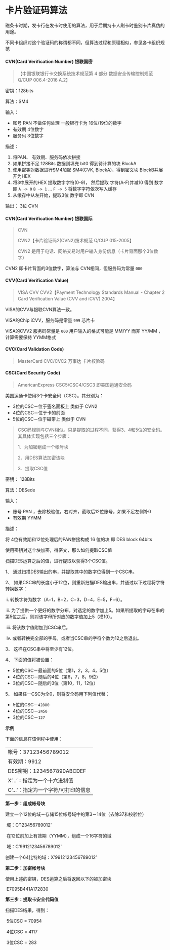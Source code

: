 # 卡片验证码算法

磁条卡时期，发卡行在发卡时使用的算法，用于后期持卡人刷卡时鉴别卡片真伪的用途。

不同卡组织对这个验证码的称谓都不同，但算法过程和原理相似，参见各卡组织规范

#### CVN\(Card Verification Number\)  银联国密

> 【中国银联银行卡交换系统技术规范第 4 部分 数据安全传输控制规范Q/CUP 006.4-2016 A.2】

密钥：128bits

算法：SM4

输入：

* 账号 PAN 不做任何处理 一般银行卡为 16位/19位的数字
* 有效期 4位数字
* 服务码 3位数字

描述：

1. 将PAN、 有效期、服务码依次拼接
2. 如果拼接不足 128Bits 数据则填充 bit0 得到待计算的块 BlockA
3. 使用密钥对数据进行SM4加密 SM4\(CVK, BlockA\)，得到密文块 BlockB并展开为HEX
4. 将3中展开的HEX 提取数字字符\(0-9\)， 然后提取 字符\(A-F\)并减10 得到 数字即 `A -> 0` `B -> 1` ... `F -> 5` 将数字字符依次写入缓存
5. 从缓存中从左开始，提取3位 数字即 CVN

输出： 3位 CVN

#### CVN\(Card Verification Number\)  银联国际

> CVN
>
> CVN2【卡片验证码2\(CVN2\)技术规范 Q/CUP 015-2005】
>
> CVN2 是用于电话、网络交易时用户输入身份信息（卡片背面那个3位数字）

CVN2 即卡片背面的3位数字，算法与 CVN相同，但服务码为常量 `000`

#### CVV\(Card Verification Value\)

> VISA CVV CVV2【Payment Technology Standards Manual - Chapter 2 Card Verification Value \(CVV and iCVV\) 2004】

VISA的CVV与银联CVN算法一致。

VISA的Chip iCVV，服务码是常量 `999` 芯片卡

VISA的CVV2 服务码常量是 `000` 用户输入的格式可能是 MM/YY 而非 YY/MM ，计算需要保持 YYMM格式

#### CVC\(Card Validation Code\)

> MasterCard CVC/CVC2 万事达 卡片校验码

#### CSC\(Card Security Code\)

> AmericanExpress CSC5/CSC4/CSC3 即美国运通安全码

美国运通卡使用3个卡安全码（CSC）。其分别为：

* 3位的CSC－位于签名面板上     类似于 CVN2
* 4位的CSC－位于卡的前面
* 5位的CSC－位于磁带上             类似于 CVN

> CSC码规则与CVN相似。只是提取的过程不同，获得3、4和5位的安全码。其具体实现包括三个步骤：
>
> 1．为加密组成一个帐号块
>
> 2．用DES算法加密该块
>
> 3．提取CSC值

密钥： 128Bits

算法：DESede

输入：

* 账号 PAN ，去除校验位，右对齐，截取后12位账号，如果不足左侧补0
* 有效期 YYMM

描述：

将 4位有效期和12位处理后的PAN拼接构成 16 位的块 即 DES block 64bits

使用密钥对这个块加密，得密文，那么如何提取CSC值

扫描DES运算之后的值，进行提取以获得3个CSC值。

1、 通过扫描DES输出的串，并提取其中的数字位得到一个CSC串。

2、 如果CSC串的长度小于12位，则重新扫描DES输出串，并通过以下过程将字符转换数字：

​ i. 转换字符为数字（A=1，B=2，C=3，D=4，E=5，F=6）。

​ ii. 为了提供一个更好的数字分布，对选定的数字加上5。如果所提取的字母在串的第5位之后，则对该字母所对应的数字值加上5（模10）。

​ iii. 将该数字值附加到CSC串后。

​ iv. 或者转换完全部的字母，或者当CSC串的字符个数为12之后退出。

3、 这样在CSC串中将至少有12位。

4、 下面的值将被设置：

* 5位的CSC－最前面的5位（第1，2，3，4，5位）
* 4位的CSC－随后的4位（第6，7，8，9位）
* 3位的CSC－随后的3位（第10，11，12位）

5、 如果任一CSC为全0，则将安全码用下列值代替：

* 5位的CSC－`42880`
* 4位的CSC－`2450`
* 3位的CSC－`127`

**示例**

下面的信息在该例程中使用：

|  |
| :--- |
| 帐号：37123456789012 |
| 有效期：9912 |
| DES密钥：1234567890ABCDEF |
| X’…’：指定为一个十六进制值 |
| C’…’：指定为一个字符/可打印的信息 |

**第一步：组成帐号块**

建立一个12位的域－存储15位帐号域中的第3－14位（去除37和校验位）

​ 域：C’123456789012’

​ 在12位前加上有效期（YYMM），组成一个16字符的域

​ 域：C’9912123456789012’

创建一个64比特的域：X’9912123456789012’

**第二步：加密帐号块**

使用上述的密钥，DES运算之后将返回以下的被加密块

​ E7095B441A172830

**第三步：提取卡安全代码值**

扫描DES结果，得到：

​ 5位CSC = 70954

​ 4位CSC = 4117

​ 3位CSC = 283

#### 

